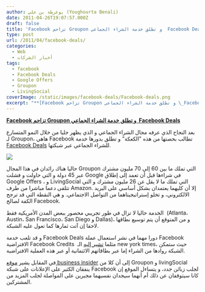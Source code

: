 ```yaml
---
author: يوغرطة بن علي (Youghourta Benali)
date: 2011-04-26T19:07:57.000Z
draft: false
title: 'Facebook تزاحم Groupon و تطلق خدمة الشراء الجماعي  Facebook Deals '
type: post
url: /2011/04/facebook-deals/
categories:
  - Web
  - أخبار الشركات
tags:
  - facebook
  - Facebook Deals
  - Google Offers
  - Groupon
  - LivingSocial
coverImage: /static/images/facebook-deals/Facebook-deals.png
excerpt: "**[Facebook تزاحم Groupon و تطلق خدمة الشراء الجماعي \_Facebook Deals](https://www.it-scoop.com/2011/04/facebook-deals/)**\n\nبعد النجاح الذي عرفه مجال الشراء الجماعي و الذي يظهر جليا من خلال النمو المتسارع لـ Groupon، هاهي Facebook تطالب بحصتها من هذه \"الكعكة\" و تطلق بدورها خدمة [Facebook Deals](http://www.facebook.com/deals) للشراء"
---
```

**[Facebook تزاحم Groupon و تطلق خدمة الشراء الجماعي  Facebook Deals](https://www.it-scoop.com/2011/04/facebook-deals/)**

بعد النجاح الذي عرفه مجال الشراء الجماعي و الذي يظهر جليا من خلال النمو المتسارع لـ Groupon، هاهي Facebook تطالب بحصتها من هذه "الكعكة" و تطلق بدورها خدمة [Facebook Deals](http://www.facebook.com/deals) للشراء الجماعي عبر شبكتها.

![](/static/images/facebook-deals/Facebook-deals.png)

حاليا هناك رائدان في هذا المجال Groupon التي تملك ما بين 60 إلى 70 مليون مشترك عبر 45 دولة و التي حاولت و فشلت Google في شراءها قبل أن تعمد إلى إطلاق Google Offers ، و LivingSocial التي تملك ما لا يقل عن 26 مليون مشترك و التي تتلقى دعما مباشرا من طرف Amazon. إلا أن كليهما يعتمدان بشكل أساسي على البريد الالكتروني، و تخلو إستراتيجيتاهما من التواصل الاجتماعي. و هي النقطة التي قد ترجح الكفة لصالح Facebook.

الخدمة حاليا لا تزال في طور تجريبي محصور ببعض المدن الأمريكية فقط  (Atlanta، Austin، San Francisco، San Diego و Dallas)، و من المتوقع أن يتم توسيع نطاقها لاحقا إن آتت ثمارها كما تعول عليه الشبكة.

و قد تلعب خدمة Facebook Deals دورا مهما في نشر استعمال عملة Facebook الافتراضية Facebook Credits  مثلما [تشير إليه](http://bits.blogs.nytimes.com/2011/04/25/facebook-is-latest-rival-to-groupon-livingsocial-facebook/) الـ new york times، حيث ستمكن الشبكة روادها من الشراء إما عبر بطاقاتهم الائتمانية أو عبر هذه العملية الافتراضية.

في المقابل يشير [موقع business insider](http://www.businessinsider.com/facebook-deals-launch-2011-4?utm_source=feedburner\&utm_medium=feed\&utm_campaign=Feed%3A+typepad%2Falleyinsider%2Fsilicon_alley_insider+%28Silicon+Alley+Insider%29\&utm_content=Google+Reader#ixzz1KcJ57mm5) إلى أن كلا من Groupon و livingSocial ينفقان الكثير على الإعلانات على شبكة Facebook لجلب زبائن جدد، و يتساءل الموقع إن كانا سيتوقفان عن ذلك أم أنهما سيجدان نفسيهما مجبرين على المواصلة لجلب المزيد من المشتركين.
